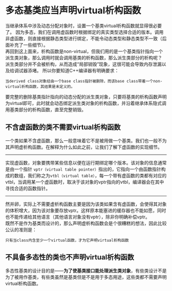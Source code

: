 # 多态基类应当声明virtual析构函数
当继承体系中涉及动态分配对象时，设置一个基类virtual析构函数就显得很必要了。
因为多态，我们在调用虚函数时根据绑定的真实类型选择合适的版本。调用非虚函数，则直接根据静态类型进行绑定，不能令动态类型和静态类型不一致（后面补充了一些细节）。  
再回到这上面来，析构函数是non-virtual，但我们用的是一个基类指针指向一个派生类对象，那么调用时就会调用基类的析构函数，那么派生类部分的析构呢？  
派生类部分并不会被析构，从而造成“局部销毁”现象，这很可能会导致内存泄漏以及给调试器添堵。
所以你要知道C++编译器有明确要求：

    当derived class对象经由一个base class指针被删除，而该base class带着一个non-virtual析构函数，其结果是未定义的。

要完整的删除基类指针指向的动态分配的派生类对象，只要将基类的析构函数声明为virtual即可，此时就会动态绑定派生类对象的析构函数，并沿着继承体系隐式调用基类部分的析构函数，直至完整销毁。
## 不含虚函数的类不需要virtual析构函数
一个类如果不含虚函数，那么一般意味着它不是被用做一个基类。我们也一般不为其声明虚析构函数。在解释为什么如此之前，让我们了解下虚函数的实现细节。

---

实现虚函数，对象要携带某些信息以便在运行期绑定哪个版本。该对象的信息通常是由一个指针 `vptr（virtual table pointer）`指出的，它指向一个由函数指针构成的数组，我们称之为`vtbl（virtual table）`，每一个带有虚函数的类都有对应的vtbl，当调用某一个虚函数时，取决于该对象的vptr指向的vtbl，编译器会在其中寻找合适的函数指针。

---

然并卵，实际上不需要虚析构函数主要是因为该类如果含有虚函数，会使得其对象的体积增大，因为该对象要存放vptr。这样原本能塞进的缓存器也不能如愿，同时也不能传递给其他语言（其他语言对象没有vptr），除非你明确补偿vptr。  
既然不是作为基类而设计的，那么声明虚析构函数会是个很糟糕的想法，因此比较公认的准则是：

    只有当class内含至少一个virtual函数，才为它声明virtual析构函数

## 不具备多态性的类也不声明virtual析构函数
多态性基类的设计目的是——**为了使基类接口能处理派生类对象**，有些类设计不是为了被用作基类，有些类虽然是基类但是不是用于多态用途，这些类都不需要声明virtual析构函数。
